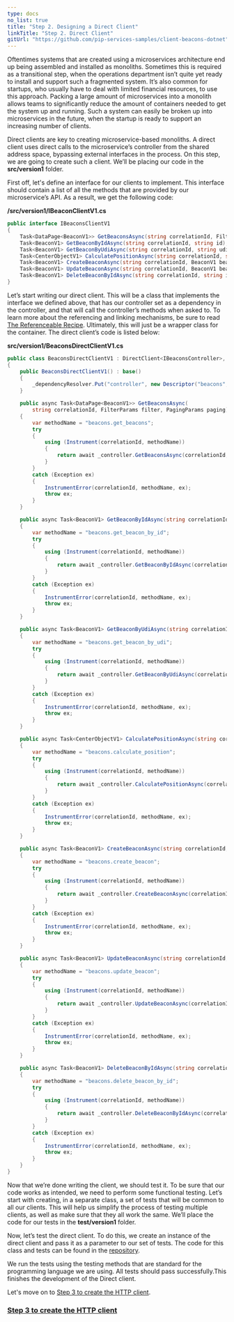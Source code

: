 ```yaml
---
type: docs
no_list: true
title: "Step 2. Designing a Direct Client"
linkTitle: "Step 2. Direct Client" 
gitUrl: "https://github.com/pip-services-samples/client-beacons-dotnet"
---
```


Oftentimes systems that are created using a microservices architecture end up being assembled and installed as monoliths. Sometimes this is required as a transitional step, when the operations department isn’t quite yet ready to install and support such a fragmented system. It’s also common for startups, who usually have to deal with limited financial resources, to use this approach. Packing a large amount of microservices into a monolith allows teams to significantly reduce the amount of containers needed to get the system up and running. Such a system can easily be broken up into microservices in the future, when the startup is ready to support an increasing number of clients.

Direct clients are key to creating microservice-based monoliths. A direct client uses direct calls to the microservice’s controller from the shared address space, bypassing external interfaces in the process. On this step, we are going to create such a client. We’ll be placing our code in the **src/version1** folder.

First off, let's define an interface for our clients to implement. This interface should contain a list of all the methods that are provided by our microservice’s API. As a result, we get the following code:

**/src/version1/IBeaconClientV1.cs**

```cs
public interface IBeaconsClientV1
{
    Task<DataPage<BeaconV1>> GetBeaconsAsync(string correlationId, FilterParams filter, PagingParams paging);
    Task<BeaconV1> GetBeaconByIdAsync(string correlationId, string id);
    Task<BeaconV1> GetBeaconByUdiAsync(string correlationId, string udi);
    Task<CenterObjectV1> CalculatePositionAsync(string correlationId, string siteId, string[] udis);
    Task<BeaconV1> CreateBeaconAsync(string correlationId, BeaconV1 beacon);
    Task<BeaconV1> UpdateBeaconAsync(string correlationId, BeaconV1 beacon);
    Task<BeaconV1> DeleteBeaconByIdAsync(string correlationId, string id);
}


```

Let’s start writing our direct client. This will be a class that implements the interface we defined above, that has our controller set as a dependency in the controller, and that will call the controller’s methods when asked to. To learn more about the referencing and linking mechanisms, be sure to read [The Referenceable Recipe](../../recipes/component_references/). Ultimately, this will just be a wrapper class for the container. 
The direct client’s code is listed below:

**src/version1/BeaconsDirectClientV1.cs**

```cs
public class BeaconsDirectClientV1 : DirectClient<IBeaconsController>, IBeaconsClientV1
{
    public BeaconsDirectClientV1() : base()
    {
        _dependencyResolver.Put("controller", new Descriptor("beacons", "controller", "*", "*", "1.0"));
    }

    public async Task<DataPage<BeaconV1>> GetBeaconsAsync(
        string correlationId, FilterParams filter, PagingParams paging)
    {
        var methodName = "beacons.get_beacons";
        try
        {
            using (Instrument(correlationId, methodName))
            {
                return await _controller.GetBeaconsAsync(correlationId, filter, paging);
            }
        }
        catch (Exception ex)
        {
            InstrumentError(correlationId, methodName, ex);
            throw ex;
        }
    }

    public async Task<BeaconV1> GetBeaconByIdAsync(string correlationId, string id)
    {
        var methodName = "beacons.get_beacon_by_id";
        try
        {
            using (Instrument(correlationId, methodName))
            {
                return await _controller.GetBeaconByIdAsync(correlationId, id);
            }
        }
        catch (Exception ex)
        {
            InstrumentError(correlationId, methodName, ex);
            throw ex;
        }
    }

    public async Task<BeaconV1> GetBeaconByUdiAsync(string correlationId, string udi)
    {
        var methodName = "beacons.get_beacon_by_udi";
        try
        {
            using (Instrument(correlationId, methodName))
            {
                return await _controller.GetBeaconByUdiAsync(correlationId, udi);
            }
        }
        catch (Exception ex)
        {
            InstrumentError(correlationId, methodName, ex);
            throw ex;
        }
    }

    public async Task<CenterObjectV1> CalculatePositionAsync(string correlationId, string siteId, string[] udis)
    {
        var methodName = "beacons.calculate_position";
        try
        {
            using (Instrument(correlationId, methodName))
            {
                return await _controller.CalculatePositionAsync(correlationId, siteId, udis);
            }
        }
        catch (Exception ex)
        {
            InstrumentError(correlationId, methodName, ex);
            throw ex;
        }
    }

    public async Task<BeaconV1> CreateBeaconAsync(string correlationId, BeaconV1 beacon)
    {
        var methodName = "beacons.create_beacon";
        try
        {
            using (Instrument(correlationId, methodName))
            {
                return await _controller.CreateBeaconAsync(correlationId, beacon);
            }
        }
        catch (Exception ex)
        {
            InstrumentError(correlationId, methodName, ex);
            throw ex;
        }
    }

    public async Task<BeaconV1> UpdateBeaconAsync(string correlationId, BeaconV1 beacon)
    {
        var methodName = "beacons.update_beacon";
        try
        {
            using (Instrument(correlationId, methodName))
            {
                return await _controller.UpdateBeaconAsync(correlationId, beacon);
            }
        }
        catch (Exception ex)
        {
            InstrumentError(correlationId, methodName, ex);
            throw ex;
        }
    }

    public async Task<BeaconV1> DeleteBeaconByIdAsync(string correlationId, string id)
    {
        var methodName = "beacons.delete_beacon_by_id";
        try
        {
            using (Instrument(correlationId, methodName))
            {
                return await _controller.DeleteBeaconByIdAsync(correlationId, id);
            }
        }
        catch (Exception ex)
        {
            InstrumentError(correlationId, methodName, ex);
            throw ex;
        }
    }
}


```

Now that we’re done writing the client, we should test it. 
To be sure that our code works as intended, we need to perform some functional testing. Let’s start with creating, in a separate class, a set of tests that will be common to all our clients. This will help us simplify the process of testing multiple clients, as well as make sure that they all work the same. We’ll place the code for our tests in the **test/version1** folder. 

Now, let’s test the direct client. To do this, we create an instance of the direct client and pass it as a parameter to our set of tests. 
The code for this class and tests can be found in the [repository](https://github.com/pip-services-samples/client-beacons-dotnet).

We run the tests using the testing methods that are standard for the programming language we are using. All tests should pass successfully.This finishes the development of the Direct client.
    
Let's move on to [Step 3 to create the HTTP client](../step3).


<span class="hide-title-link">

### [Step 3 to create the HTTP client](../step3)

</span>

